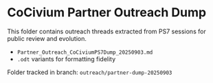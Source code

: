 # CoCivium Partner Outreach Dump

This folder contains outreach threads extracted from PS7 sessions for public review and evolution.

- `Partner_Outreach_CoCiviumPS7Dump_20250903.md`
- `.odt` variants for formatting fidelity

Folder tracked in branch: `outreach/partner-dump-20250903`
